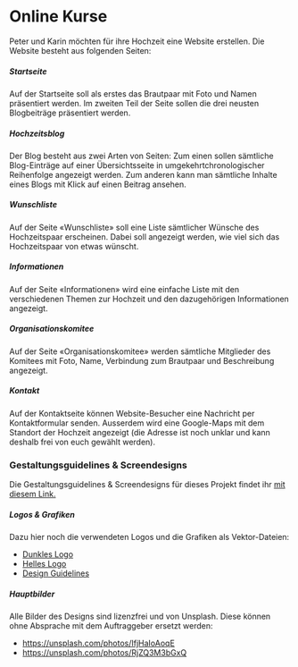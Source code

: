 # Online Kurse
Peter und Karin möchten für ihre Hochzeit eine Website erstellen. Die Website besteht aus folgenden Seiten:

##### Startseite
Auf der Startseite soll als erstes das Brautpaar mit Foto und Namen präsentiert werden.  Im zweiten Teil der Seite sollen die drei neusten Blogbeiträge präsentiert werden. 

##### Hochzeitsblog
Der Blog besteht aus zwei Arten von Seiten:  Zum einen sollen sämtliche Blog-Einträge auf einer Übersichtsseite in umgekehrtchronologischer Reihenfolge angezeigt werden. Zum anderen kann man sämtliche Inhalte eines Blogs mit Klick auf einen Beitrag ansehen.

##### Wunschliste
Auf der Seite «Wunschliste» soll eine Liste sämtlicher Wünsche des Hochzeitspaar erscheinen. Dabei soll angezeigt werden, wie viel sich das Hochzeitspaar von etwas wünscht.

##### Informationen
Auf der Seite «Informationen» wird eine einfache Liste mit den verschiedenen Themen zur Hochzeit und den dazugehörigen Informationen angezeigt.

##### Organisationskomitee
Auf der Seite «Organisationskomitee» werden sämtliche Mitglieder des Komitees mit Foto, Name, Verbindung zum Brautpaar und Beschreibung angezeigt.

##### Kontakt
Auf der Kontaktseite können Website-Besucher eine Nachricht per Kontaktformular senden. Ausserdem wird eine Google-Maps mit dem Standort der Hochzeit angezeigt (die Adresse ist noch unklar und kann deshalb frei von euch gewählt werden).

### Gestaltungsguidelines & Screendesigns
Die Gestaltungsguidelines & Screendesigns für dieses Projekt findet ihr [mit diesem Link.](https://xd.adobe.com/view/4cf2992b-dc6e-4a84-4dc3-906d63626d5b-3ac3/grid?hints=off)

##### Logos & Grafiken
Dazu hier noch die verwendeten Logos und die Grafiken als Vektor-Dateien:

* [Dunkles Logo](src/logo_dark.svg)
* [Helles Logo](src/logo_white.svg)
* [Design Guidelines](src/guidelines.jpg)

##### Hauptbilder
Alle Bilder des Designs sind lizenzfrei und von Unsplash. Diese können ohne Absprache mit dem Auftraggeber ersetzt werden:

* https://unsplash.com/photos/IfjHaIoAoqE
* https://unsplash.com/photos/RjZQ3M3bGxQ
